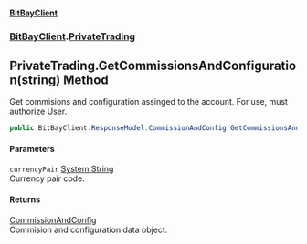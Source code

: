 #### [BitBayClient](./index.md 'index')
### [BitBayClient](./BitBayClient.md 'BitBayClient').[PrivateTrading](./BitBayClient-PrivateTrading.md 'BitBayClient.PrivateTrading')
## PrivateTrading.GetCommissionsAndConfiguration(string) Method
Get commisions and configuration assinged to the account. For use, must authorize User.  
```csharp
public BitBayClient.ResponseModel.CommissionAndConfig GetCommissionsAndConfiguration(string currencyPair);
```
#### Parameters
<a name='BitBayClient-PrivateTrading-GetCommissionsAndConfiguration(string)-currencyPair'></a>
`currencyPair` [System.String](https://docs.microsoft.com/en-us/dotnet/api/System.String 'System.String')  
Currency pair code.  
  
#### Returns
[CommissionAndConfig](./BitBayClient-ResponseModel-CommissionAndConfig.md 'BitBayClient.ResponseModel.CommissionAndConfig')  
Commision and configuration data object.  

